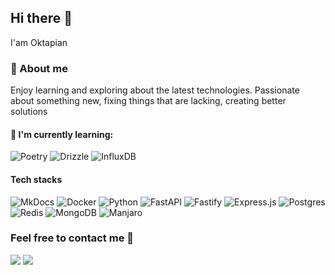## Hi there 👋

I'am Oktapian

### 👤 About me
Enjoy learning and exploring about the latest technologies. Passionate about something new, fixing things that are lacking, creating better solutions

#### 📃 I'm currently learning:
![Poetry](https://img.shields.io/badge/Poetry-3775A9?logo=poetry&logoColor=fff&style=for-the-badge)
![Drizzle](https://img.shields.io/badge/Drizzle-C5F74F?logo=drizzle&logoColor=000&style=for-the-badge)
![InfluxDB](https://img.shields.io/badge/InfluxDB-22ADF6?logo=influxdb&logoColor=fff&style=for-the-badge)

#### Tech stacks
![MkDocs](https://img.shields.io/badge/MkDocs-526CFE?logo=materialformkdocs&logoColor=fff&style=for-the-badge)
![Docker](https://img.shields.io/badge/Docker-2496ED?logo=docker&logoColor=fff&style=for-the-badge)
![Python](https://img.shields.io/badge/Python-3776AB?logo=python&logoColor=fff&style=for-the-badge)
![FastAPI](https://img.shields.io/badge/FastAPI-009485.svg?logo=fastapi&logoColor=white&style=for-the-badge)
![Fastify](https://img.shields.io/badge/-Fastify-000000?logo=fastify&logoColor=white&style=for-the-badge)
![Express.js](https://img.shields.io/badge/Express.js-%23404d59.svg?logo=express&logoColor=%2361DAFB&style=for-the-badge)
![Postgres](https://img.shields.io/badge/Postgres-%23316192.svg?logo=postgresql&logoColor=white&style=for-the-badge)
![Redis](https://img.shields.io/badge/Redis-%23DD0031.svg?logo=redis&logoColor=white&style=for-the-badge)
![MongoDB](https://img.shields.io/badge/MongoDB-%234ea94b.svg?logo=mongodb&logoColor=white&style=for-the-badge)
![Manjaro](https://img.shields.io/badge/Manjaro-35BF5C?logo=manjaro&logoColor=fff&style=for-the-badge)


### Feel free to contact me 🤗
<a href="https://linkedin.com/in/oktapiancaw/" target="_blank"><img src="https://img.shields.io/badge/LinkedIn-oktapiancaw-informational"></a>
<a href="https://www.oxtcaw.com" target="_blank"><img src="https://img.shields.io/badge/Personal%20Site-oxtcaw.com-black"></a>
